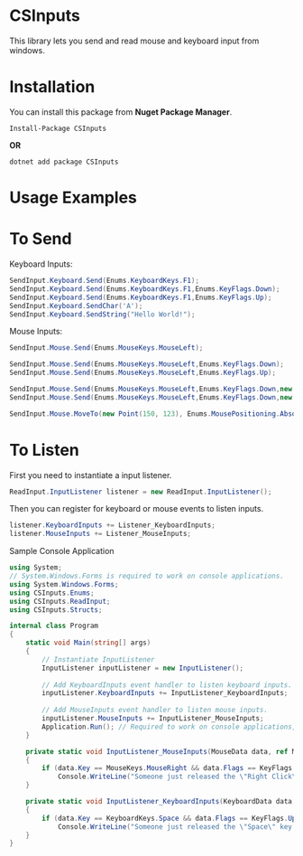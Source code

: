 # CSInputs

This library lets you send and read mouse and keyboard input from windows.

# Installation
You can install this package from **Nuget Package Manager**.
```console
Install-Package CSInputs
```
**OR**
```console
dotnet add package CSInputs
```




# Usage Examples

# To Send

Keyboard Inputs:
```cs
SendInput.Keyboard.Send(Enums.KeyboardKeys.F1);
SendInput.Keyboard.Send(Enums.KeyboardKeys.F1,Enums.KeyFlags.Down);
SendInput.Keyboard.Send(Enums.KeyboardKeys.F1,Enums.KeyFlags.Up);
SendInput.Keyboard.SendChar('A');
SendInput.Keyboard.SendString("Hello World!");
```

Mouse Inputs:
```cs
SendInput.Mouse.Send(Enums.MouseKeys.MouseLeft);

SendInput.Mouse.Send(Enums.MouseKeys.MouseLeft,Enums.KeyFlags.Down);
SendInput.Mouse.Send(Enums.MouseKeys.MouseLeft,Enums.KeyFlags.Up);

SendInput.Mouse.Send(Enums.MouseKeys.MouseLeft,Enums.KeyFlags.Down,new Point(150, 123),Enums.MousePositioning.Absolute);
SendInput.Mouse.Send(Enums.MouseKeys.MouseLeft,Enums.KeyFlags.Down,new Point(-5, -30),Enums.MousePositioning.Relative);

SendInput.Mouse.MoveTo(new Point(150, 123), Enums.MousePositioning.Absolute);
```

# To Listen
First you need to instantiate a input listener.
```cs
ReadInput.InputListener listener = new ReadInput.InputListener();
```
Then you can register for keyboard or mouse events to listen inputs.
```cs
listener.KeyboardInputs += Listener_KeyboardInputs;
listener.MouseInputs += Listener_MouseInputs;
```

Sample Console Application
```cs
using System;
// System.Windows.Forms is required to work on console applications.
using System.Windows.Forms; 
using CSInputs.Enums;
using CSInputs.ReadInput;
using CSInputs.Structs;

internal class Program
{
    static void Main(string[] args)
    {
        // Instantiate InputListener
        InputListener inputListener = new InputListener();
        
        // Add KeyboardInputs event handler to listen keyboard inputs.
        inputListener.KeyboardInputs += InputListener_KeyboardInputs;
        
        // Add MouseInputs event handler to listen mouse inputs.
        inputListener.MouseInputs += InputListener_MouseInputs;
        Application.Run(); // Required to work on console applications,
    }

    private static void InputListener_MouseInputs(MouseData data, ref ModifierKey modifierKey)
    {
        if (data.Key == MouseKeys.MouseRight && data.Flags == KeyFlags.Up)
            Console.WriteLine("Someone just released the \"Right Click\"!");
    }

    private static void InputListener_KeyboardInputs(KeyboardData data, ref ModifierKey modifierKey)
    {
        if (data.Key == KeyboardKeys.Space && data.Flags == KeyFlags.Up)
            Console.WriteLine("Someone just released the \"Space\" key!");
    }
}
```

